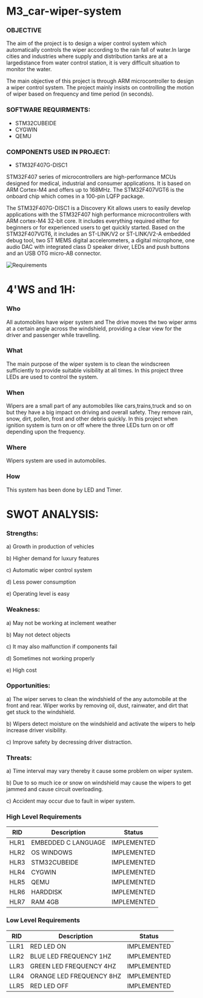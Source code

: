 # M3_car-wiper-system

### OBJECTIVE

The aim of the project is to design a wiper control system which automatically controls the wiper according to the rain fall of water.In large cities and industries where supply and distribution tanks are at a largedistance from water control station, it is very difficult situation to monitor the water.

The main objective of this project is through ARM microcontroller to design a wiper control system. The project mainly insists on controlling the motion of wiper based on frequency and time period (in seconds).


### SOFTWARE REQUIRMENTS:
* STM32CUBEIDE
* CYGWIN
* QEMU
### COMPONENTS USED IN PROJECT:
* STM32F407G-DISC1

STM32F407 series of microcontrollers are high-performance MCUs designed for medical, industrial and consumer applications. It is based on ARM Cortex-M4 and offers up to 168MHz. The STM32F407VGT6 is the onboard chip which comes in a 100-pin LQFP package.

The STM32F407G-DISC1 is a Discovery Kit allows users to easily develop applications with the STM32F407 high performance microcontrollers with ARM cortex-M4 32-bit core. It includes everything required either for beginners or for experienced users to get quickly started. Based on the STM32F407VGT6, it includes an ST-LINK/V2 or ST-LINK/V2-A embedded debug tool, two ST MEMS digital accelerometers, a digital microphone, one audio DAC with integrated class D speaker driver, LEDs and push buttons and an USB OTG micro-AB connector.


![Requirements](https://user-images.githubusercontent.com/101333790/168214465-9e3fb173-b205-4829-af87-b3ac6b815964.png)



# 4'WS and 1H:
### Who
All automobiles have wiper system and The drive moves the two wiper arms at a certain angle across the windshield, providing a clear view for the driver and passenger while travelling.

### What
The main purpose of the wiper system is to clean the windscreen sufficiently to provide suitable visibility at all times. In this project three LEDs are used to control the system.

### When
Wipers are a small part of any automobiles like cars,trains,truck and so on but they have a big impact on driving and overall safety. They remove rain, snow, dirt, pollen, frost and other debris quickly. In this project when ignition system is turn on or off where the three LEDs turn on or off depending upon the frequency.

### Where
Wipers system are used in automobiles.

### How
This system has been done by LED and Timer.

# SWOT ANALYSIS:
### Strengths:
a) Growth in production of vehicles

b) Higher demand for luxury features

c) Automatic wiper control system

d) Less power consumption

e) Operating level is easy

### Weakness:
a) May not be working at inclement weather

b) May not detect objects

c) It may also malfunction if components fail

d) Sometimes not working properly

e) High cost

### Opportunities:
a) The wiper serves to clean the windshield of the any automobile at the front and rear. Wiper works by removing oil, dust, rainwater, and dirt that get stuck to the windshield.

b) Wipers detect moisture on the windshield and activate the wipers to help increase driver visibility.

c) Improve safety by decressing driver distraction.

### Threats:
a) Time interval may vary thereby it cause some problem on wiper system.

b) Due to so much ice or snow on windshield may cause the wipers to get jammed and cause circuit overloading.

c) Accident may occur due to fault in wiper system.


### High Level Requirements
| RID | Description | Status |
| -- | ----------- | ------ |
| HLR1 | EMBEDDED C LANGUAGE | IMPLEMENTED |
| HLR2 | OS WINDOWS | IMPLEMENTED |
| HLR3 | STM32CUBEIDE | IMPLEMENTED |
| HLR4 | CYGWIN | IMPLEMENTED |
| HLR5 | QEMU  | IMPLEMENTED |
| HLR6 | HARDDISK | IMPLEMENTED |
| HLR7 | RAM 4GB | IMPLEMENTED |


### Low Level Requirements
| RID | Description | Status |
| -- | ----------- | ------ |
| LLR1 | RED LED ON | IMPLEMENTED |
| LLR2 | BLUE LED FREQUENCY 1HZ | IMPLEMENTED |
| LLR3 | GREEN LED FREQUENCY 4HZ | IMPLEMENTED |
| LLR4 | ORANGE LED FREQUENCY 8HZ | IMPLEMENTED |
| LLR5 | RED LED OFF  | IMPLEMENTED |
